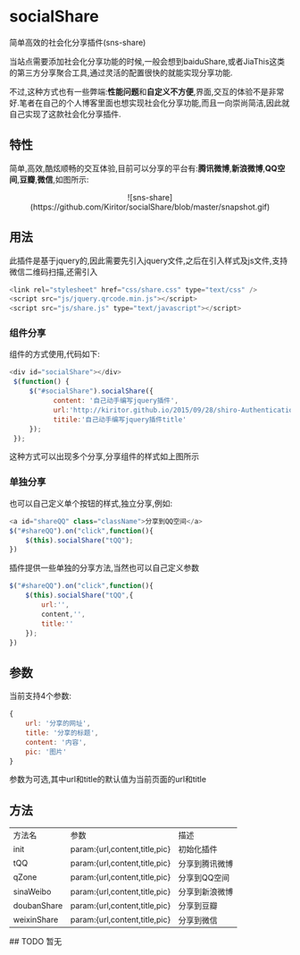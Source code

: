 # socialShare
简单高效的社会化分享插件(sns-share)

当站点需要添加社会化分享功能的时候,一般会想到baiduShare,或者JiaThis这类的第三方分享聚合工具,通过灵活的配置很快的就能实现分享功能.

不过,这种方式也有一些弊端:**性能问题**和**自定义不方便**,界面,交互的体验不是非常好.笔者在自己的个人博客里面也想实现社会化分享功能,而且一向崇尚简洁,因此就自己实现了这款社会化分享插件.
## 特性
简单,高效,酷炫顺畅的交互体验,目前可以分享的平台有:**腾讯微博**,**新浪微博**,**QQ空间**,**豆瓣**,**微信**,如图所示:
<center>![sns-share](https://github.com/Kiritor/socialShare/blob/master/snapshot.gif)</center>

## 用法
此插件是基于jquery的,因此需要先引入jquery文件,之后在引入样式及js文件,支持微信二维码扫描,还需引入
```javascript
<link rel="stylesheet" href="css/share.css" type="text/css" />
<script src="js/jquery.qrcode.min.js"></script>
<script src="js/share.js" type="text/javascript"></script>
```
### 组件分享
组件的方式使用,代码如下:
```javascript
<div id="socialShare"></div>
 $(function() {
     $("#socialShare").socialShare({
           content: '自己动手编写jquery插件',
		   url:'http://kiritor.github.io/2015/09/28/shiro-Authentication/',
		   titile:'自己动手编写jquery插件title'
     });
 });
```
这种方式可以出现多个分享,分享组件的样式如上图所示
### 单独分享
也可以自己定义单个按钮的样式,独立分享,例如:
```javascript
<a id="shareQQ" class="className">分享到QQ空间</a>
$("#shareQQ").on("click",function(){
	$(this).socialShare("tQQ");
})
```
插件提供一些单独的分享方法,当然也可以自己定义参数
```javascript
$("#shareQQ").on("click",function(){
	$(this).socialShare("tQQ",{
	    url:'',
		content,'',
		title:''
	});
})
```
## 参数
当前支持4个参数:
```javascript
{
    url: '分享的网址',  
    title: '分享的标题',
    content: '内容',
    pic: '图片'
}
```
参数为可选,其中url和title的默认值为当前页面的url和title
## 方法
<table>
   <tr>
      <td>方法名</td>
	  <td>参数</td>
	  <td>描述</td>
   </tr>
   <tr>
      <td>init</td>
	  <td>param:{url,content,title,pic}</td>
	  <td>初始化插件</td>
   </tr>
   <tr>
      <td>tQQ</td>
	  <td>param:{url,content,title,pic}</td>
	  <td>分享到腾讯微博</td>
   </tr>
    <tr>
      <td>qZone</td>
	  <td>param:{url,content,title,pic}</td>
	  <td>分享到QQ空间</td>
   </tr>
    <tr>
      <td>sinaWeibo</td>
	  <td>param:{url,content,title,pic}</td>
	  <td>分享到新浪微博</td>
   </tr>
    <tr>
      <td>doubanShare</td>
	  <td>param:{url,content,title,pic}</td>
	  <td>分享到豆瓣</td>
   </tr>
     <tr>
      <td>weixinShare</td>
	  <td>param:{url,content,title,pic}</td>
	  <td>分享到微信</td>
   </tr>
</table>
## TODO
暂无